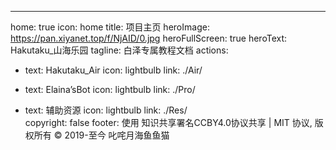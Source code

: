 ---
home: true
icon: home
title: 项目主页
heroImage: https://pan.xiyanet.top/f/NjAID/0.jpg
heroFullScreen: true
heroText: Hakutaku_山海乐园
tagline: 白泽专属教程文档
actions:
  - text: Hakutaku_Air
    icon: lightbulb
    link: ./Air/

  - text: Elaina’sBot
    icon: lightbulb
    link: ./Pro/  
  
  - text: 辅助资源
    icon: lightbulb
    link: ./Res/  
copyright: false
footer: 使用 知识共享署名CCBY4.0协议共享 | MIT 协议, 版权所有 © 2019-至今 叱咤月海鱼鱼猫

